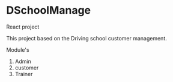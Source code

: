 # DSchoolManage
React project

This project based on the Driving school customer management.

Module's
1) Admin 
2) customer
3) Trainer
